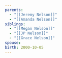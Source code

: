 ```yaml
---
parents:
  - "[[Jeremy Nelson]]"
  - "[[Amanda Nelson]]"
siblings:
  - "[[Megan Nelson]]"
  - "[[JP Nelson]]"
  - "[[Grace Nelson]]"
spouse: 
birth: 2000-10-05
---
```

